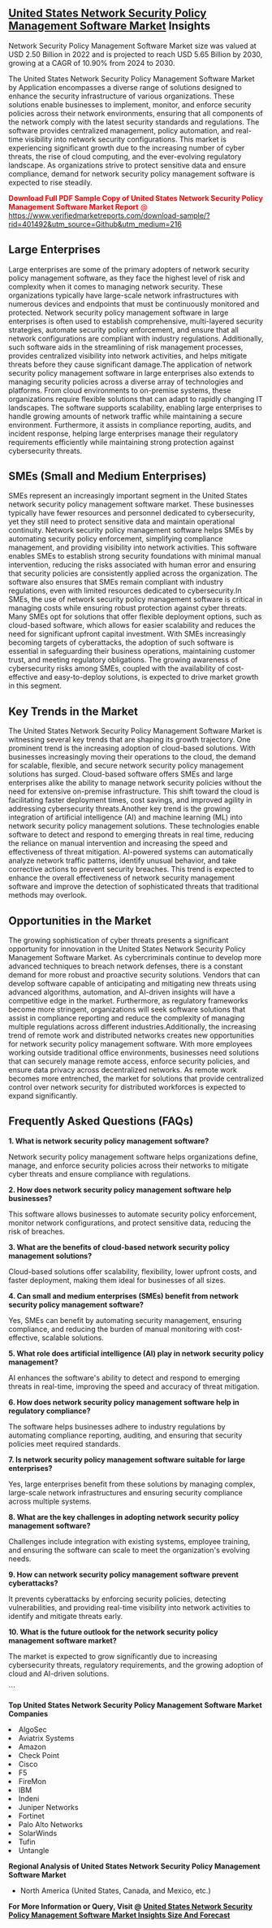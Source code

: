 <h2><a href="https://www.verifiedmarketreports.com/download-sample/?rid=401492&amp;utm_source=Github&amp;utm_medium=216" target="_blank">United States Network Security Policy Management Software Market</a> Insights</h2><p>Network Security Policy Management Software Market size was valued at USD 2.50 Billion in 2022 and is projected to reach USD 5.65 Billion by 2030, growing at a CAGR of 10.90% from 2024 to 2030.</p><p><p>The United States Network Security Policy Management Software Market by Application encompasses a diverse range of solutions designed to enhance the security infrastructure of various organizations. These solutions enable businesses to implement, monitor, and enforce security policies across their network environments, ensuring that all components of the network comply with the latest security standards and regulations. The software provides centralized management, policy automation, and real-time visibility into network security configurations. This market is experiencing significant growth due to the increasing number of cyber threats, the rise of cloud computing, and the ever-evolving regulatory landscape. As organizations strive to protect sensitive data and ensure compliance, demand for network security policy management software is expected to rise steadily. <p><span class=""><span style="color: #ff0000;"><strong>Download Full PDF Sample Copy of United States Network Security Policy Management Software Market Report</strong> @ </span><a href="https://www.verifiedmarketreports.com/download-sample/?rid=401492&amp;utm_source=Github&amp;utm_medium=216" target="_blank">https://www.verifiedmarketreports.com/download-sample/?rid=401492&amp;utm_source=Github&amp;utm_medium=216</a></span></p></p><h2>Large Enterprises</h2><p>Large enterprises are some of the primary adopters of network security policy management software, as they face the highest level of risk and complexity when it comes to managing network security. These organizations typically have large-scale network infrastructures with numerous devices and endpoints that must be continuously monitored and protected. Network security policy management software in large enterprises is often used to establish comprehensive, multi-layered security strategies, automate security policy enforcement, and ensure that all network configurations are compliant with industry regulations. Additionally, such software aids in the streamlining of risk management processes, provides centralized visibility into network activities, and helps mitigate threats before they cause significant damage.The application of network security policy management software in large enterprises also extends to managing security policies across a diverse array of technologies and platforms. From cloud environments to on-premise systems, these organizations require flexible solutions that can adapt to rapidly changing IT landscapes. The software supports scalability, enabling large enterprises to handle growing amounts of network traffic while maintaining a secure environment. Furthermore, it assists in compliance reporting, audits, and incident response, helping large enterprises manage their regulatory requirements efficiently while maintaining strong protection against cybersecurity threats.</p><h2>SMEs (Small and Medium Enterprises)</h2><p>SMEs represent an increasingly important segment in the United States network security policy management software market. These businesses typically have fewer resources and personnel dedicated to cybersecurity, yet they still need to protect sensitive data and maintain operational continuity. Network security policy management software helps SMEs by automating security policy enforcement, simplifying compliance management, and providing visibility into network activities. This software enables SMEs to establish strong security foundations with minimal manual intervention, reducing the risks associated with human error and ensuring that security policies are consistently applied across the organization. The software also ensures that SMEs remain compliant with industry regulations, even with limited resources dedicated to cybersecurity.In SMEs, the use of network security policy management software is critical in managing costs while ensuring robust protection against cyber threats. Many SMEs opt for solutions that offer flexible deployment options, such as cloud-based software, which allows for easier scalability and reduces the need for significant upfront capital investment. With SMEs increasingly becoming targets of cyberattacks, the adoption of such software is essential in safeguarding their business operations, maintaining customer trust, and meeting regulatory obligations. The growing awareness of cybersecurity risks among SMEs, coupled with the availability of cost-effective and easy-to-deploy solutions, is expected to drive market growth in this segment.</p><h2>Key Trends in the Market</h2><p>The United States Network Security Policy Management Software Market is witnessing several key trends that are shaping its growth trajectory. One prominent trend is the increasing adoption of cloud-based solutions. With businesses increasingly moving their operations to the cloud, the demand for scalable, flexible, and secure network security policy management solutions has surged. Cloud-based software offers SMEs and large enterprises alike the ability to manage network security policies without the need for extensive on-premise infrastructure. This shift toward the cloud is facilitating faster deployment times, cost savings, and improved agility in addressing cybersecurity threats.Another key trend is the growing integration of artificial intelligence (AI) and machine learning (ML) into network security policy management solutions. These technologies enable software to detect and respond to emerging threats in real time, reducing the reliance on manual intervention and increasing the speed and effectiveness of threat mitigation. AI-powered systems can automatically analyze network traffic patterns, identify unusual behavior, and take corrective actions to prevent security breaches. This trend is expected to enhance the overall effectiveness of network security management software and improve the detection of sophisticated threats that traditional methods may overlook.</p><h2>Opportunities in the Market</h2><p>The growing sophistication of cyber threats presents a significant opportunity for innovation in the United States Network Security Policy Management Software Market. As cybercriminals continue to develop more advanced techniques to breach network defenses, there is a constant demand for more robust and proactive security solutions. Vendors that can develop software capable of anticipating and mitigating new threats using advanced algorithms, automation, and AI-driven insights will have a competitive edge in the market. Furthermore, as regulatory frameworks become more stringent, organizations will seek software solutions that assist in compliance reporting and reduce the complexity of managing multiple regulations across different industries.Additionally, the increasing trend of remote work and distributed networks creates new opportunities for network security policy management software. With more employees working outside traditional office environments, businesses need solutions that can securely manage remote access, enforce security policies, and ensure data privacy across decentralized networks. As remote work becomes more entrenched, the market for solutions that provide centralized control over network security for distributed workforces is expected to expand significantly.</p><h2>Frequently Asked Questions (FAQs)</h2><p><b>1. What is network security policy management software?</b></p><p>Network security policy management software helps organizations define, manage, and enforce security policies across their networks to mitigate cyber threats and ensure compliance with regulations.</p><p><b>2. How does network security policy management software help businesses?</b></p><p>This software allows businesses to automate security policy enforcement, monitor network configurations, and protect sensitive data, reducing the risk of breaches.</p><p><b>3. What are the benefits of cloud-based network security policy management solutions?</b></p><p>Cloud-based solutions offer scalability, flexibility, lower upfront costs, and faster deployment, making them ideal for businesses of all sizes.</p><p><b>4. Can small and medium enterprises (SMEs) benefit from network security policy management software?</b></p><p>Yes, SMEs can benefit by automating security management, ensuring compliance, and reducing the burden of manual monitoring with cost-effective, scalable solutions.</p><p><b>5. What role does artificial intelligence (AI) play in network security policy management?</b></p><p>AI enhances the software's ability to detect and respond to emerging threats in real-time, improving the speed and accuracy of threat mitigation.</p><p><b>6. How does network security policy management software help in regulatory compliance?</b></p><p>The software helps businesses adhere to industry regulations by automating compliance reporting, auditing, and ensuring that security policies meet required standards.</p><p><b>7. Is network security policy management software suitable for large enterprises?</b></p><p>Yes, large enterprises benefit from these solutions by managing complex, large-scale network infrastructures and ensuring security compliance across multiple systems.</p><p><b>8. What are the key challenges in adopting network security policy management software?</b></p><p>Challenges include integration with existing systems, employee training, and ensuring the software can scale to meet the organization's evolving needs.</p><p><b>9. How can network security policy management software prevent cyberattacks?</b></p><p>It prevents cyberattacks by enforcing security policies, detecting vulnerabilities, and providing real-time visibility into network activities to identify and mitigate threats early.</p><p><b>10. What is the future outlook for the network security policy management software market?</b></p><p>The market is expected to grow significantly due to increasing cybersecurity threats, regulatory requirements, and the growing adoption of cloud and AI-driven solutions.</p>```</p><p><strong>Top United States Network Security Policy Management Software Market Companies</strong></p><div data-test-id=""><p><li>AlgoSec</li><li> Aviatrix Systems</li><li> Amazon</li><li> Check Point</li><li> Cisco</li><li> F5</li><li> FireMon</li><li> IBM</li><li> Indeni</li><li> Juniper Networks</li><li> Fortinet</li><li> Palo Alto Networks</li><li> SolarWinds</li><li> Tufin</li><li> Untangle</li></p><div><strong>Regional Analysis of&nbsp;United States Network Security Policy Management Software Market</strong></div><ul><li dir="ltr"><p dir="ltr">North America&nbsp;(United States, Canada, and Mexico, etc.)</p></li></ul><p><strong>For More Information or Query, Visit @&nbsp;</strong><strong><a href="https://www.verifiedmarketreports.com/product/network-security-policy-management-software-market/?utm_source=Github&amp;utm_medium=216" target="_blank">United States Network Security Policy Management Software Market Insights Size And Forecast</a></strong></p></div>
